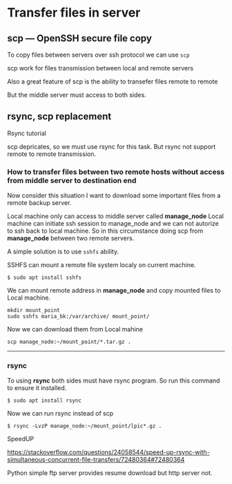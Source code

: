 # Transfer files in server 

## scp — OpenSSH secure file copy

To copy files between servers over ssh protocol we can use `scp`

scp work for files transmission between local and remote servers 

Also a great feature of scp is the ability to transefer files remote to remote

But the middle server must access to both sides.

## rsync, scp replacement

Rsync tutorial

scp depricates, so we must use rsync for this task.
But rsync not support remote to remote transmission.

### How to transfer files between two remote hosts without access from middle server to destination end

Now consider this situation
I want to download some important files from a remote backup server.

Local machine only can access to middle server called **manage_node**
Local machine can initiate ssh session to manage_node and we can not autorize to ssh back to local machine.
So in this circumstance doing scp from **manage_node** between two remote servers.

A simple solution is to use `sshfs` ability.

SSHFS can mount a remote file system localy on current machine.

```
$ sudo apt install sshfs
```

We can mount remote address in **manage_node** and copy mounted files to Local machine.

```
mkdir mount_point
sudo sshfs maria_bk:/var/archive/ mount_point/
```

Now we can download them from Local mahine

```
scp manage_node:~/mount_point/*.tar.gz .
```

---

### rsync 

To using **rsync** both sides must have rsync program.
So run this command to ensure it installed.

```
$ sudo apt install rsync
```

Now we can run rsync instead of scp

```
$ rsync -LvzP manage_node:~/mount_point/lpic*.gz .
```

SpeedUP

https://stackoverflow.com/questions/24058544/speed-up-rsync-with-simultaneous-concurrent-file-transfers/72480364#72480364


Python simple ftp server provides resume download but http server not.

